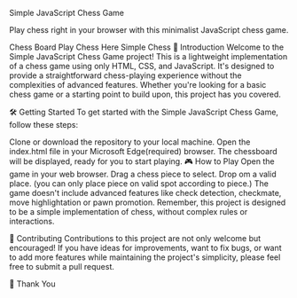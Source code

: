 Simple JavaScript Chess Game

Play chess right in your browser with this minimalist JavaScript chess game.

Chess Board
Play Chess Here Simple Chess
🚀 Introduction
Welcome to the Simple JavaScript Chess Game project! This is a lightweight implementation of a chess game using only HTML, CSS, and JavaScript. It's designed to provide a straightforward chess-playing experience without the complexities of advanced features. Whether you're looking for a basic chess game or a starting point to build upon, this project has you covered.

🛠️ Getting Started
To get started with the Simple JavaScript Chess Game, follow these steps:

Clone or download the repository to your local machine.
Open the index.html file in your Microsoft Edge(required) browser.
The chessboard will be displayed, ready for you to start playing.
🎮 How to Play
Open the game in your web browser.
Drag a chess piece to select.
Drop om a valid place. (you can only place piece on valid spot according to piece.)
The game doesn't include advanced features like check detection, checkmate, move highlightation or pawn promotion.
Remember, this project is designed to be a simple implementation of chess, without complex rules or interactions.

🤝 Contributing
Contributions to this project are not only welcome but encouraged! If you have ideas for improvements, want to fix bugs, or want to add more features while maintaining the project's simplicity, please feel free to submit a pull request.

🙏 Thank You
